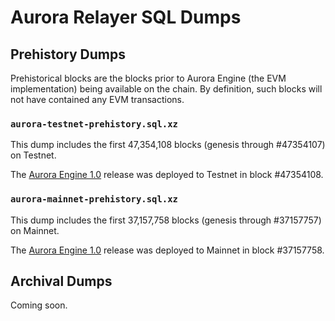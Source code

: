 # Aurora Relayer SQL Dumps

## Prehistory Dumps

Prehistorical blocks are the blocks prior to Aurora Engine (the EVM
implementation) being available on the chain. By definition, such blocks
will not have contained any EVM transactions.

### `aurora-testnet-prehistory.sql.xz`

This dump includes the first 47,354,108 blocks (genesis through #47354107)
on Testnet.

The [Aurora Engine 1.0] release was deployed to Testnet in block #47354108.

### `aurora-mainnet-prehistory.sql.xz`

This dump includes the first 37,157,758 blocks (genesis through #37157757)
on Mainnet.

The [Aurora Engine 1.0] release was deployed to Mainnet in block #37157758.

## Archival Dumps

Coming soon.

[Aurora Engine 1.0]: https://github.com/aurora-is-near/aurora-engine/releases/tag/1.0.0
